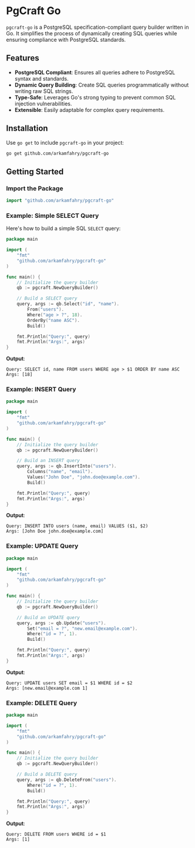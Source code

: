 # PgCraft Go

`pgcraft-go` is a PostgreSQL specification-compliant query builder written in Go. 
It simplifies the process of dynamically creating SQL queries while ensuring compliance with PostgreSQL standards.

## Features

- **PostgreSQL Compliant**: Ensures all queries adhere to PostgreSQL syntax and standards.
- **Dynamic Query Building**: Create SQL queries programmatically without writing raw SQL strings.
- **Type-Safe**: Leverages Go's strong typing to prevent common SQL injection vulnerabilities.
- **Extensible**: Easily adaptable for complex query requirements.

## Installation

Use `go get` to include `pgcraft-go` in your project:

```bash
go get github.com/arkamfahry/pgcraft-go
```

## Getting Started

### Import the Package

```go
import "github.com/arkamfahry/pgcraft-go"
```

### Example: Simple SELECT Query

Here's how to build a simple SQL `SELECT` query:

```go
package main

import (
	"fmt"
	"github.com/arkamfahry/pgcraft-go"
)

func main() {
	// Initialize the query builder
	qb := pgcraft.NewQueryBuilder()

	// Build a SELECT query
	query, args := qb.Select("id", "name").
		From("users").
		Where("age > ?", 18).
		OrderBy("name ASC").
		Build()

	fmt.Println("Query:", query)
	fmt.Println("Args:", args)
}
```

**Output**:
```
Query: SELECT id, name FROM users WHERE age > $1 ORDER BY name ASC
Args: [18]
```

### Example: INSERT Query

```go
package main

import (
	"fmt"
	"github.com/arkamfahry/pgcraft-go"
)

func main() {
	// Initialize the query builder
	qb := pgcraft.NewQueryBuilder()

	// Build an INSERT query
	query, args := qb.InsertInto("users").
		Columns("name", "email").
		Values("John Doe", "john.doe@example.com").
		Build()

	fmt.Println("Query:", query)
	fmt.Println("Args:", args)
}
```

**Output**:
```
Query: INSERT INTO users (name, email) VALUES ($1, $2)
Args: [John Doe john.doe@example.com]
```

### Example: UPDATE Query

```go
package main

import (
	"fmt"
	"github.com/arkamfahry/pgcraft-go"
)

func main() {
	// Initialize the query builder
	qb := pgcraft.NewQueryBuilder()

	// Build an UPDATE query
	query, args := qb.Update("users").
		Set("email = ?", "new.email@example.com").
		Where("id = ?", 1).
		Build()

	fmt.Println("Query:", query)
	fmt.Println("Args:", args)
}
```

**Output**:
```
Query: UPDATE users SET email = $1 WHERE id = $2
Args: [new.email@example.com 1]
```

### Example: DELETE Query

```go
package main

import (
	"fmt"
	"github.com/arkamfahry/pgcraft-go"
)

func main() {
	// Initialize the query builder
	qb := pgcraft.NewQueryBuilder()

	// Build a DELETE query
	query, args := qb.DeleteFrom("users").
		Where("id = ?", 1).
		Build()

	fmt.Println("Query:", query)
	fmt.Println("Args:", args)
}
```

**Output**:
```
Query: DELETE FROM users WHERE id = $1
Args: [1]
```
